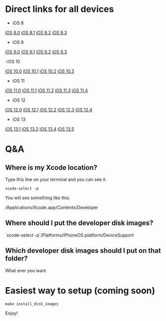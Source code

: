 
# Direct links for all devices

- iOS 8

[iOS 8.0](https://github.com/ducito/Xcode-Developer-Disk-Images/raw/master/Devices%20Supports/8.0.zip)
[iOS 8.1](https://github.com/ducito/Xcode-Developer-Disk-Images/raw/master/Devices%20Supports/8.1.zip)
[iOS 8.2](https://github.com/ducito/Xcode-Developer-Disk-Images/raw/master/Devices%20Supports/8.2.zip)
[iOS 8.3](https://github.com/ducito/Xcode-Developer-Disk-Images/raw/master/Devices%20Supports/8.3.zip)

- iOS 9

[iOS 9.0](https://github.com/ducito/Xcode-Developer-Disk-Images/raw/master/Devices%20Supports/9.0.zip)
[iOS 9.1](https://github.com/ducito/Xcode-Developer-Disk-Images/raw/master/Devices%20Supports/9.1.zip)
[iOS 9.2](https://github.com/ducito/Xcode-Developer-Disk-Images/raw/master/Devices%20Supports/9.2.zip)
[iOS 9.3](https://github.com/ducito/Xcode-Developer-Disk-Images/raw/master/Devices%20Supports/9.3.zip)

-iOS 10

[iOS 10.0](https://github.com/ducito/Xcode-Developer-Disk-Images/raw/master/Devices%20Supports/10.0.zip)
[iOS 10.1](https://github.com/ducito/Xcode-Developer-Disk-Images/raw/master/Devices%20Supports/10.1.zip)
[iOS 10.2](https://github.com/ducito/Xcode-Developer-Disk-Images/raw/master/Devices%20Supports/10.2.zip)
[iOS 10.3](https://github.com/ducito/Xcode-Developer-Disk-Images/raw/master/Devices%20Supports/10.3.zip)

- iOS 11

[iOS 11.0](https://github.com/ducito/Xcode-Developer-Disk-Images/raw/master/Devices%20Supports/11.0.zip)
[iOS 11.1](https://github.com/ducito/Xcode-Developer-Disk-Images/raw/master/Devices%20Supports/11.1.zip)
[iOS 11.2](https://github.com/ducito/Xcode-Developer-Disk-Images/raw/master/Devices%20Supports/11.2.zip)
[iOS 11.3](https://github.com/ducito/Xcode-Developer-Disk-Images/raw/master/Devices%20Supports/11.3.zip)
[iOS 11.4](https://github.com/ducito/Xcode-Developer-Disk-Images/raw/master/Devices%20Supports/11.4.zip)

- iOS 12

[iOS 12.0](https://github.com/ducito/Xcode-Developer-Disk-Images/raw/master/Devices%20Supports/12.0.zip)
[iOS 12.1](https://github.com/ducito/Xcode-Developer-Disk-Images/raw/master/Devices%20Supports/12.1.zip)
[iOS 12.2](https://github.com/ducito/Xcode-Developer-Disk-Images/raw/master/Devices%20Supports/12.2.zip)
[iOS 12.3](https://github.com/ducito/Xcode-Developer-Disk-Images/raw/master/Devices%20Supports/12.3.zip)
[iOS 12.4](https://github.com/ducito/Xcode-Developer-Disk-Images/raw/master/Devices%20Supports/12.4.zip)

- iOS 13

[iOS 13.1](https://github.com/ducito/Xcode-Developer-Disk-Images/raw/master/Devices%20Supports/13.1.zip)
[iOS 13.2](https://github.com/ducito/Xcode-Developer-Disk-Images/raw/master/Devices%20Supports/13.2.zip)
[iOS 13.4](https://github.com/ducito/Xcode-Developer-Disk-Images/raw/master/Devices%20Supports/13.4.zip)
[iOS 13.5](https://github.com/ducito/Xcode-Developer-Disk-Images/raw/master/Devices%20Supports/13.5.zip)

# Q&A
## Where is my Xcode location?
Type this line on your terminal and you can see it.

`xcode-select -p`

You will see something like this:

/Applications/Xcode.app/Contents/Developer

## Where should I put the developer disk images?

\`xcode-select -p\`/Platforms/iPhoneOS.platform/DeviceSupport

## Which developer disk images should I put on that folder?

What ever you want

# Easiest way to setup (coming soon)

`make install_disk_images`

Enjoy!
